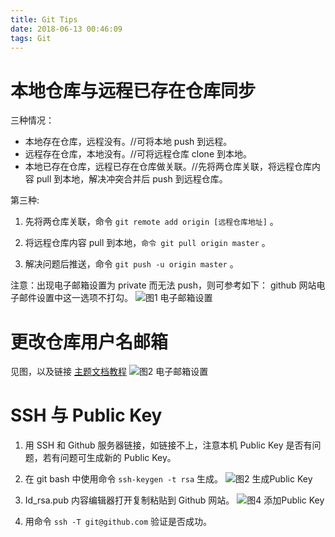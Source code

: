```yaml
---
title: Git Tips
date: 2018-06-13 00:46:09
tags: Git
---
```

# 本地仓库与远程已存在仓库同步
三种情况：
- 本地存在仓库，远程没有。//可将本地 push 到远程。
- 远程存在仓库，本地没有。//可将远程仓库 clone 到本地。
- 本地已存在仓库，远程已存在仓库做关联。//先将两仓库关联，将远程仓库内容 pull 到本地，解决冲突合并后 push 到远程仓库。

第三种:
1. 先将两仓库关联，命令 `git remote add origin [远程仓库地址]` 。

2. 将远程仓库内容 pull 到本地，`命令 git pull origin master` 。

3. 解决问题后推送，命令 `git push -u origin master` 。

注意：出现电子邮箱设置为 private 而无法 push，则可参考如下：
github 网站电子邮件设置中这一选项不打勾。
![图1 电子邮箱设置](图1.png)

# 更改仓库用户名邮箱
见图，以及链接 [主题文档教程](https://help.github.com/articles/setting-your-commit-email-address-in-git/)
![图2 电子邮箱设置](图2.png)

# SSH 与 Public Key
1. 用 SSH 和 Github 服务器链接，如链接不上，注意本机 Public Key 是否有问题，若有问题可生成新的 Public Key。

2. 在 git bash 中使用命令 `ssh-keygen -t rsa` 生成。
![图2 生成Public Key](图3.png)

3. Id_rsa.pub 内容编辑器打开复制粘贴到 Github 网站。
![图4 添加Public Key](图4.png)

4. 用命令 `ssh -T git@github.com` 验证是否成功。